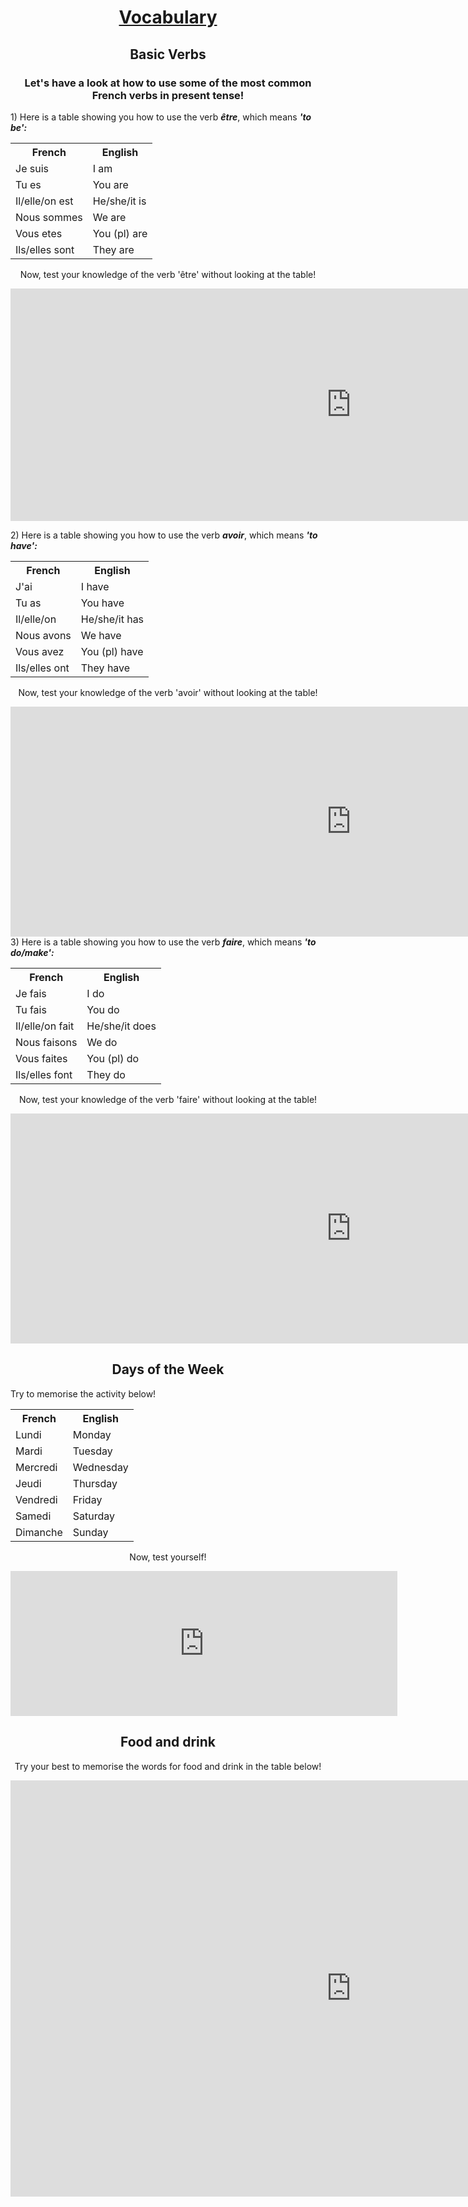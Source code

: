 <h1 align="center"><u>Vocabulary</u></h1>
<h2 align="center">Basic Verbs</h2>
<h3 align="center">Let's have a look at how to use some of the most common French verbs in present tense!</h3>
<p> 1) Here is a table showing you how to use the verb <b><i>être</i></b>, which means <b><i>'to be':</i></b></p>
<table>
  <tr>
    <th>French</th>
    <th>English</th> 
  </tr>
  <tr>
    <td>Je suis</td>
    <td>I am</td> 
  </tr>
  <tr>
    <td>Tu es</td>
    <td>You are</td> 
  </tr>
   <tr>
    <td>Il/elle/on est</td>
    <td>He/she/it is</td> 
  </tr>
  <tr>
    <td>Nous sommes</td>
    <td>We are</td> 
  </tr>
  <tr>
    <td>Vous etes</td>
    <td>You (pl) are</td> 
  </tr>
  <tr>
    <td>Ils/elles sont</td>
    <td>They are</td> 
  </tr>
</table>

<p align="center"> Now, test your knowledge of the verb 'être' without looking at the table!</p>
<iframe src="https://h5p.org/h5p/embed/411340" width="1090" height="372" frameborder="0" allowfullscreen="allowfullscreen"></iframe><script src="https://h5p.org/sites/all/modules/h5p/library/js/h5p-resizer.js" charset="UTF-8"></script>
<p> 2) Here is a table showing you how to use the verb <b><i>avoir</i></b>, which means <b><i>'to have':</i></b></p>
<table>
  <tr>
    <th>French</th>
    <th>English</th> 
  </tr>
  <tr>
    <td>J'ai</td>
    <td>I have</td> 
  </tr>
  <tr>
    <td>Tu as</td>
    <td>You have</td> 
  </tr>
   <tr>
    <td>Il/elle/on</td>
    <td>He/she/it has</td> 
  </tr>
  <tr>
    <td>Nous avons</td>
    <td>We have</td> 
  </tr>
  <tr>
    <td>Vous avez</td>
    <td>You (pl) have</td> 
  </tr>
  <tr>
    <td>Ils/elles ont</td>
    <td>They have</td> 
  </tr>
</table>


<p align="center"> Now, test your knowledge of the verb 'avoir' without looking at the table!</p>
<iframe src="https://h5p.org/h5p/embed/411548" width="1090" height="368" frameborder="0" allowfullscreen="allowfullscreen"></iframe><script src="https://h5p.org/sites/all/modules/h5p/library/js/h5p-resizer.js" charset="UTF-8"></script
<p> 3) Here is a table showing you how to use the verb <b><i>faire</i></b>, which means <b><i>'to do/make':</i></b></p>
<table>
  <tr>
    <th>French</th>
    <th>English</th> 
  </tr>
  <tr>
    <td>Je fais</td>
    <td>I do</td> 
  </tr>
  <tr>
    <td>Tu fais</td>
    <td>You do</td> 
  </tr>
   <tr>
    <td>Il/elle/on fait</td>
    <td>He/she/it does</td> 
  </tr>
  <tr>
    <td>Nous faisons</td>
    <td>We do</td> 
  </tr>
  <tr>
    <td>Vous faites</td>
    <td>You (pl) do</td> 
  </tr>
  <tr>
    <td>Ils/elles font</td>
    <td>They do</td> 
  </tr>
</table>

<p align="center">Now, test your knowledge of the verb 'faire' without looking at the table!</p>
<iframe src="https://h5p.org/h5p/embed/411567" width="1090" height="368" frameborder="0" allowfullscreen="allowfullscreen"></iframe><script src="https://h5p.org/sites/all/modules/h5p/library/js/h5p-resizer.js" charset="UTF-8"></script>

<h2 align="center">Days of the Week</h2>
<p> Try to memorise the activity below!</p>
<table>
  <tr>
    <th>French</th>
    <th>English</th> 
  </tr>
  <tr>
    <td>Lundi</td>
    <td>Monday</td> 
  </tr>
  <tr>
    <td>Mardi</td>
    <td>Tuesday</td> 
  </tr>
   <tr>
    <td>Mercredi</td>
    <td>Wednesday</td> 
  </tr>
  <tr>
    <td>Jeudi</td>
    <td>Thursday</td> 
  </tr>
  <tr>
    <td>Vendredi</td>
    <td>Friday</td> 
  </tr>
  <tr>
    <td>Samedi</td>
    <td>Saturday</td> 
  </tr>
  <tr>
    <td>Dimanche</td>
    <td>Sunday</td> 
  </tr>
</table>

<p align="center">Now, test yourself!</p>
<iframe src="https://h5p.org/h5p/embed/411642" width="619" height="232" frameborder="0" allowfullscreen="allowfullscreen"></iframe><script src="https://h5p.org/sites/all/modules/h5p/library/js/h5p-resizer.js" charset="UTF-8"></script>

<h2 align="center">Food and drink</h2>
<p align="center"> Try your best to memorise the words for food and drink in the table below!</p>
<iframe src="https://h5p.org/h5p/embed/411672" width="1090" height="666" frameborder="0" allowfullscreen="allowfullscreen"></iframe><script src="https://h5p.org/sites/all/modules/h5p/library/js/h5p-resizer.js" charset="UTF-8"></script>
